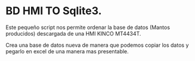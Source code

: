 # BD HMI TO Sqlite3.

Este pequeño script nos permite ordenar la base de datos (Mantos producidos) descargada de una HMI KINCO MT4434T. 

Crea una base de datos nueva de manera que podemos copiar los datos y pegarlo en excel de una manera mas presentable.